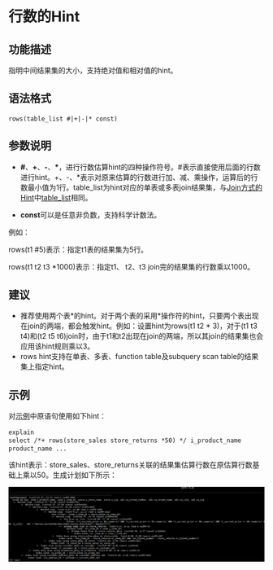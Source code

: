 # 行数的Hint

## 功能描述<a name="zh-cn_topic_0237121535_section290819468377"></a>

指明中间结果集的大小，支持绝对值和相对值的hint。

## 语法格式<a name="zh-cn_topic_0237121535_section6280155403"></a>

```
rows(table_list #|+|-|* const)
```

## 参数说明<a name="zh-cn_topic_0237121535_section55696776143642"></a>

-   **\#**、**+**、**-**、**\***，进行行数估算hint的四种操作符号。\#表示直接使用后面的行数进行hint。+、-、\*表示对原来估算的行数进行加、减、乘操作，运算后的行数最小值为1行。table\_list为hint对应的单表或多表join结果集，与[Join方式的Hint](Join方式的Hint.md)中[table\_list](Join方式的Hint.md#zh-cn_topic_0237121534_li1090312446510)相同。

-   **const**可以是任意非负数，支持科学计数法。

例如：

rows\(t1 \#5\)表示：指定t1表的结果集为5行。

rows\(t1 t2 t3 \*1000\)表示：指定t1、 t2、t3 join完的结果集的行数乘以1000。

## 建议<a name="zh-cn_topic_0237121535_section99281150122819"></a>

-   推荐使用两个表\*的hint。对于两个表的采用\*操作符的hint，只要两个表出现在join的两端，都会触发hint。例如：设置hint为rows\(t1 t2 \* 3\)，对于\(t1 t3 t4\)和\(t2 t5 t6\)join时，由于t1和t2出现在join的两端，所以其join的结果集也会应用该hint规则乘以3。
-   rows hint支持在单表、多表、function table及subquery scan table的结果集上指定hint。

## 示例<a name="zh-cn_topic_0237121535_section1127715590585"></a>

对[示例](Plan-Hint调优概述.md#zh-cn_topic_0237121532_section671421102912)中原语句使用如下hint：

```
explain
select /*+ rows(store_sales store_returns *50) */ i_product_name product_name ...
```

该hint表示：store\_sales、store\_returns关联的结果集估算行数在原估算行数基础上乘以50。生成计划如下所示：

![](figures/zh-cn_image_0253036670.png)
